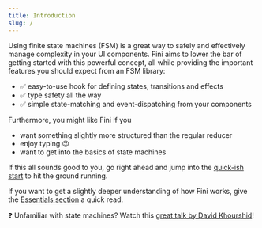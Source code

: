 ```yaml
---
title: Introduction
slug: /
---
```


Using finite state machines (FSM) is a great way to safely and effectively manage complexity in your UI components. Fini aims to lower the bar of getting started with this powerful concept, all while providing the important features you should expect from an FSM library:

- ✅ easy-to-use hook for defining states, transitions and effects
- ✅ type safety all the way
- ✅ simple state-matching and event-dispatching from your components

Furthermore, you might like Fini if you

- want something slightly more structured than the regular reducer
- enjoy typing 😉
- want to get into the basics of state machines

If this all sounds good to you, go right ahead and jump into the [quick-ish start](./quick-start) to hit the ground running.

If you want to get a slightly deeper understanding of how Fini works, give the [Essentials section](essentials/core-concepts) a quick read.

<!-- Love reading? Then the [step-by-step tutorial](step-by-step/creating-a-login-machine) was made for you! -->

❓ Unfamiliar with state machines? Watch this [great talk by David Khourshid](https://www.youtube.com/watch?v=RqTxtOXcv8Y)!
